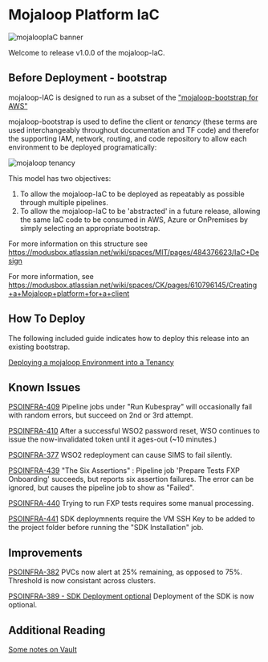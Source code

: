 # Mojaloop Platform IaC

![mojaloopIaC banner](./documents/readme_images/000-banner.png)

Welcome to release v1.0.0 of the mojaloop-IaC.

## Before Deployment - bootstrap

mojaloop-IAC is designed to run as a subset of the ["mojaloop-bootstrap for AWS"](https://github.com/mojaloop/iac-aws-bootstrap)

mojaloop-bootstrap is used to define the client or *tenancy* (these terms are used interchangeably throughout documentation and TF code)  and therefor the supporting IAM, network, routing, and code repository to allow each environment to be deployed programatically:

![mojaloop tenancy](./documents/readme_images/010-tenancy.png)

This model has two objectives:

1. To allow the mojaloop-IaC to be deployed as repeatably as possible through multiple pipelines.
2. To allow the mojaloop-IaC to be 'abstracted' in a future release, allowing the same IaC code to be consumed in AWS, Azure or OnPremises by simply selecting an appropriate bootstrap.

For more information on this structure see <https://modusbox.atlassian.net/wiki/spaces/MIT/pages/484376623/IaC+Design>

For more information, see <https://modusbox.atlassian.net/wiki/spaces/CK/pages/610796145/Creating+a+Mojaloop+platform+for+a+client>

## How To Deploy

The following included guide indicates how to deploy this release into an existing bootstrap.

[Deploying a mojaloop Environment into a Tenancy](./documents/d20.deploy_into_tenancy.md)

## Known Issues

[PSOINFRA-409](https://modusbox.atlassian.net/browse/PSOINFRA-409)
Pipeline jobs under "Run Kubespray" will occasionally fail with random errors, but succeed on 2nd or 3rd attempt.

[PSOINFRA-410](https://modusbox.atlassian.net/browse/PSOINFRA-410) After a successful WSO2 password reset, WSO continues to issue the now-invalidated token until it ages-out (~10 minutes.)

[PSOINFRA-377](https://modusbox.atlassian.net/browse/PSOINFRA-377?atlOrigin=eyJpIjoiYjg3ZTY5ZjA3ZTY2NDg4YjlmYzhhZjVkMzIzNjA3OWUiLCJwIjoiaiJ9)  WSO2 redeployment can cause SIMS to fail silently.

[PSOINFRA-439](https://modusbox.atlassian.net/browse/PSOINFRA-439)
"The Six Assertions" : Pipeline job 'Prepare Tests FXP Onboarding'  succeeds, but reports six assertion failures.    The error can be ignored, but causes the pipeline job to show as "Failed".

[PSOINFRA-440](https://modusbox.atlassian.net/browse/PSOINFRA-440)
Trying to run FXP tests requires some manual processing.

[PSOINFRA-441](https://modusbox.atlassian.net/browse/PSOINFRA-441) SDK deploymnents require the VM SSH Key to be added to the project folder before running the "SDK Installation" job.

## Improvements

[PSOINFRA-382](https://modusbox.atlassian.net/browse/PSOINFRA-382?atlOrigin=eyJpIjoiODJlNmY1MTE2ODZjNDk0Njk1N2IwZjgyNjJlNTM0NTkiLCJwIjoiaiJ9) PVCs now alert at 25% remaining, as opposed to 75%.  Threshold is now consistant across clusters.

[PSOINFRA-389 - SDK Deployment optional](https://modusbox.atlassian.net/browse/PSOINFRA-389?atlOrigin=eyJpIjoiNTQ4ZDY0YThjNjc0NDQyNWFmYWYxNjIxM2ZlMTllOWIiLCJwIjoiaiJ9) Deployment of the SDK is now optional.

## Additional Reading

[Some notes on Vault](./documents/d90.vault.md)
